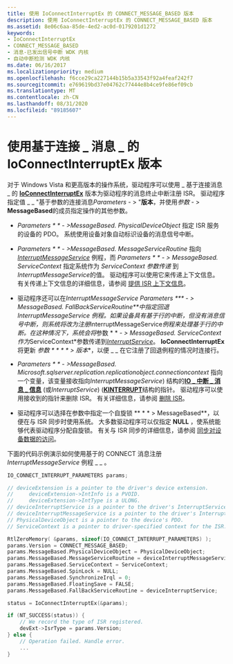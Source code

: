 ```yaml
---
title: 使用 IoConnectInterruptEx 的 CONNECT_MESSAGE_BASED 版本
description: 使用 IoConnectInterruptEx 的 CONNECT_MESSAGE_BASED 版本
ms.assetid: 8e06c6aa-85de-4ed2-ac0d-0179201d1272
keywords:
- IoConnectInterruptEx
- CONNECT_MESSAGE_BASED
- 消息-已发出信号中断 WDK 内核
- 自动中断检测 WDK 内核
ms.date: 06/16/2017
ms.localizationpriority: medium
ms.openlocfilehash: f6cce29ca227144b15b5a33543f92a4feaf242f7
ms.sourcegitcommit: e769619bd37e04762c77444e8b4ce9fe86ef09cb
ms.translationtype: MT
ms.contentlocale: zh-CN
ms.lasthandoff: 08/31/2020
ms.locfileid: "89185607"
---
```

# <a name="using-the-connect_message_based-version-of-ioconnectinterruptex"></a>使用基于连接 \_ 消息 \_ 的 IoConnectInterruptEx 版本


对于 Windows Vista 和更高版本的操作系统，驱动程序可以使用 \_ 基于连接消息 \_ 的 [**IoConnectInterruptEx**](/windows-hardware/drivers/ddi/wdm/nf-wdm-ioconnectinterruptex) 版本为驱动程序的消息终止中断注册 ISR。 驱动程序指定值 \_ \_ "基于参数的连接消息*Parameters* - &gt; "**版本**，并使用*参数* - &gt; **MessageBased**的成员指定操作的其他参数。

-   *Parameters * * *- &gt;MessageBased. PhysicalDeviceObject** 指定 ISR 服务的设备的 PDO。 系统使用设备对象自动标识设备的消息信号中断。

-   *Parameters * * *- &gt;MessageBased. MessageServiceRoutine** 指向 [*InterruptMessageService*](/windows-hardware/drivers/ddi/wdm/nc-wdm-kmessage_service_routine) 例程，而 *Parameters * * *- &gt; MessageBased. ServiceContext** 指定系统作为 *ServiceContext 参数传递* 到 *InterruptMessageService*的值。 驱动程序可以使用它来传递上下文信息。 有关传递上下文信息的详细信息，请参阅 [提供 ISR 上下文信息](providing-isr-context-information.md)。

-   驱动程序还可以在*InterruptMessageService* *Parameters *** - &gt; MessageBased. FallBackServiceRoutine**中指定回退 InterruptMessageService 例程。如果设备具有基于行的中断，但没有消息信号中断，则系统将改为注册*InterruptMessageService*例程来处理基于行的中断。在这种情况下，系统会将*参数 * * *- &gt; MessageBased. ServiceContext* *作为*ServiceContext*参数传递到[*InterruptService*](/windows-hardware/drivers/ddi/wdm/nc-wdm-kservice_routine)。 **IoConnectInterruptEx** 将更新 *参数 * * * * &gt; 版本**，以便 \_ \_ 在它注册了回退例程的情况时连接行。

-   *Parameters * * *- &gt;MessageBased. Microsoft.sqlserver.replication.replicationobject.connectioncontext** 指向一个变量，该变量接收指向*InterruptMessageService*) 结构的[**IO \_ 中断 \_ 消息 \_ 信息**](/windows-hardware/drivers/ddi/wdm/ns-wdm-_io_interrupt_message_info) (或*InterruptService*)  ([**KINTERRUPT**](./eprocess.md)结构的指针。 驱动程序可以使用接收到的指针来删除 ISR。 有关详细信息，请参阅 [删除 ISR](removing-an-isr.md)。

-   驱动程序可以选择在参数中指定一个自旋锁 ** * * &gt; MessageBased**，以便在与 ISR 同步时使用系统。 大多数驱动程序可以仅指定 **NULL** ，使系统能够代表驱动程序分配自旋锁。 有关与 ISR 同步的详细信息，请参阅 [同步对设备数据的访问](synchronizing-access-to-device-data.md)。

下面的代码示例演示如何使用基于的 CONNECT 消息注册 *InterruptMessageService* 例程 \_ \_ 。

```cpp
IO_CONNECT_INTERRUPT_PARAMETERS params;

// deviceExtension is a pointer to the driver's device extension. 
//     deviceExtension->IntInfo is a PVOID.
//     deviceExtension->IntType is a ULONG.
// deviceInterruptService is a pointer to the driver's InterruptService routine.
// deviceInterruptMessageService is a pointer to the driver's InterruptMessageService routine.
// PhysicalDeviceObject is a pointer to the device's PDO. 
// ServiceContext is a pointer to driver-specified context for the ISR.

RtlZeroMemory( &params, sizeof(IO_CONNECT_INTERRUPT_PARAMETERS) );
params.Version = CONNECT_MESSAGE_BASED;
params.MessageBased.PhysicalDeviceObject = PhysicalDeviceObject;
params.MessageBased.MessageServiceRoutine = deviceInterruptMessageService;
params.MessageBased.ServiceContext = ServiceContext;
params.MessageBased.SpinLock = NULL;
params.MessageBased.SynchronizeIrql = 0;
params.MessageBased.FloatingSave = FALSE;
params.MessageBased.FallBackServiceRoutine = deviceInterruptService;

status = IoConnectInterruptEx(&params);

if (NT_SUCCESS(status)) {
    // We record the type of ISR registered.
    devExt->IsrType = params.Version;
} else {
    // Operation failed. Handle error.
    ...
}
```

 

